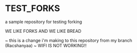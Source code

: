 # TEST_FORKS
a sample repository for testing forking

WE LIKE FORKS AND WE LIKE BREAD

~ this is a change i'm making to this repository from my branch (Racshanyaa) ~
WIFI IS NOT WORKING!!
